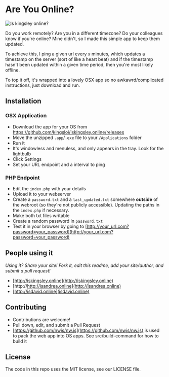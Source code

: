 # Are You Online?

![Is kingsley online?](http://i.imgur.com/y6JwjAI.png "Is Kingsley Online?")

Do you work remotely? Are you in a different timezone? Do your colleagues know if you're online? Mine didn't, so I made this simple app to keep them updated.

To achieve this, I ping a given url every _x_ minutes, which updates a timestamp on the server (sort of like a heart beat) and if the timestamp hasn't been updated within a given time period, then you're most likely offline.

To top it off, it's wrapped into a lovely OSX app so no awkawrd/complicated instructions, just download and run.

## Installation
### OSX Application
  - Download the app for your OS from https://github.com/kingsloi/iskingsley.online/releases
  - Move the unzipped `.app`/`.exe` file to your `/Applications` folder
  - Run it
  - It's windowless and menuless, and only appears in the tray. Look for the lightbulb
  - Click Settings
  - Set your URL endpoint and a interval to ping

### PHP Endpoint
  - Edit the `index.php` with your details
  - Upload it to your webserver
  - Create a `password.txt` and a `last_updated.txt` somewhere **outside** of the webroot (so they're not publicly accessible). Updating the paths in the `index.php` if necessary.
  - Make both txt files writable
  - Create a random password in `password.txt`
  - Test it in your browser by going to [http://your_url.com?password=your_password](http://your_url.com?password=your_password)

## People using it
_Using it? Share your site! Fork it, edit this readme, add your site/author, and submit a pull request!_
- [http://iskingsley.online](http://iskingsley.online)
- [http://http://isandrea.online](http://isandrea.online)
- [http://isdavid.online](isdavid.online)

## Contributing
   - Contributions are welcome!
   - Pull down, edit, and submit a Pull Request
   - [https://github.com/nwjs/nw.js](https://github.com/nwjs/nw.js) is used to pack the web app into OS apps. See src/build-command for how to build it

## License
The code in this repo uses the MIT license, see our LICENSE file.
